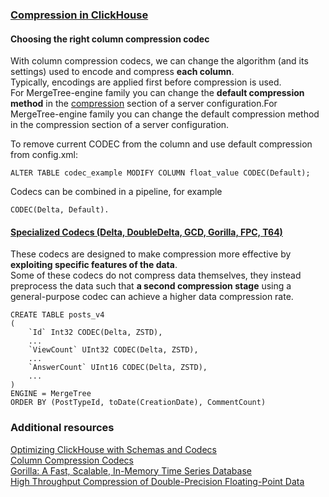 ### [Compression in ClickHouse](https://clickhouse.com/docs/en/data-compression/compression-in-clickhouse)
#### Choosing the right column compression codec
With column compression codecs, we can change the algorithm (and its settings) used to encode and compress **each column**.  
Typically, encodings are applied first before compression is used.      
For MergeTree-engine family you can change the **default compression method** in the [compression](https://clickhouse.com/docs/en/operations/server-configuration-parameters/settings#compression) section of a server configuration.For MergeTree-engine family you can change the default compression method in the compression section of a server configuration.

To remove current CODEC from the column and use default compression from config.xml:
```
ALTER TABLE codec_example MODIFY COLUMN float_value CODEC(Default);
```
Codecs can be combined in a pipeline, for example
```
CODEC(Delta, Default).
```
#### [Specialized Codecs (Delta, DoubleDelta, GCD, Gorilla, FPC, T64)](https://clickhouse.com/docs/en/sql-reference/statements/create/table#specialized-codecs)
These codecs are designed to make compression more effective by **exploiting specific features of the data**.    
Some of these codecs do not compress data themselves, they instead preprocess the data such that **a second compression stage** using a general-purpose codec can achieve a higher data compression rate.
```
CREATE TABLE posts_v4
(
    `Id` Int32 CODEC(Delta, ZSTD),
    ...
    `ViewCount` UInt32 CODEC(Delta, ZSTD),
    ...
    `AnswerCount` UInt16 CODEC(Delta, ZSTD),
    ...
)
ENGINE = MergeTree
ORDER BY (PostTypeId, toDate(CreationDate), CommentCount)
```

### Additional resources
[Optimizing ClickHouse with Schemas and Codecs](https://clickhouse.com/blog/optimize-clickhouse-codecs-compression-schema)   
[Column Compression Codecs](https://clickhouse.com/docs/en/sql-reference/statements/create/table#column_compression_codec)    
[Gorilla: A Fast, Scalable, In-Memory Time Series Database](http://www.vldb.org/pvldb/vol8/p1816-teller.pdf)    
[High Throughput Compression of Double-Precision Floating-Point Data](https://userweb.cs.txstate.edu/~burtscher/papers/dcc07a.pdf)    




